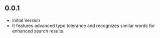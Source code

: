 ## 0.0.1

* Initial Version
* It features advanced typo tolerance and recognizes similar words for enhanced search results.
